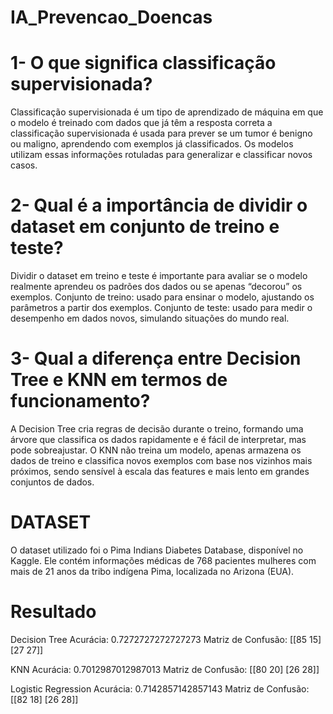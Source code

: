 # IA_Prevencao_Doencas

# 1- O que significa classificação supervisionada?
Classificação supervisionada é um tipo de aprendizado de máquina em que o modelo é treinado com dados que já têm a resposta correta
a classificação supervisionada é usada para prever se um tumor é benigno ou maligno, aprendendo com exemplos já classificados. Os modelos utilizam essas informações rotuladas para generalizar e classificar novos casos.

# 2- Qual é a importância de dividir o dataset em conjunto de treino e teste?
Dividir o dataset em treino e teste é importante para avaliar se o modelo realmente aprendeu os padrões dos dados ou se apenas “decorou” os exemplos.
Conjunto de treino: usado para ensinar o modelo, ajustando os parâmetros a partir dos exemplos.
Conjunto de teste: usado para medir o desempenho em dados novos, simulando situações do mundo real.

# 3- Qual a diferença entre Decision Tree e KNN em termos de funcionamento?
A Decision Tree cria regras de decisão durante o treino, formando uma árvore que classifica os dados rapidamente e é fácil de interpretar, mas pode sobreajustar. 
O KNN não treina um modelo, apenas armazena os dados de treino e classifica novos exemplos com base nos vizinhos mais próximos, 
sendo sensível à escala das features e mais lento em grandes conjuntos de dados.

# DATASET
O dataset utilizado foi o Pima Indians Diabetes Database, disponível no Kaggle. 
Ele contém informações médicas de 768 pacientes mulheres com mais de 21 anos da tribo indígena Pima, localizada no Arizona (EUA).

# Resultado

Decision Tree
Acurácia: 0.7272727272727273
Matriz de Confusão:
 [[85 15]
 [27 27]]

 KNN
Acurácia: 0.7012987012987013
Matriz de Confusão:
 [[80 20]
 [26 28]]

 Logistic Regression
Acurácia: 0.7142857142857143
Matriz de Confusão:
 [[82 18]
 [26 28]]
